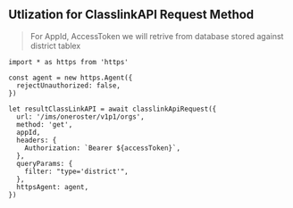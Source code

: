 ## Utlization for ClasslinkAPI Request Method

> For AppId, AccessToken we will retrive from database stored against district tablex

```
import * as https from 'https'

const agent = new https.Agent({
  rejectUnauthorized: false,
})

let resultClassLinkAPI = await classlinkApiRequest({
  url: '/ims/oneroster/v1p1/orgs',
  method: 'get',
  appId,
  headers: {
    Authorization: `Bearer ${accessToken}`,
  },
  queryParams: {
    filter: "type='district'",
  },
  httpsAgent: agent,
})
```
